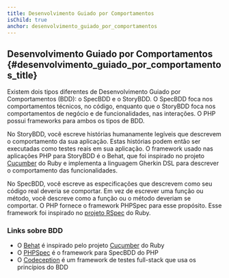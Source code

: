 ```yaml
---
title: Desenvolvimento Guiado por Comportamentos
isChild: true
anchor: desenvolvimento_guiado_por_comportamentos
---
```


## Desenvolvimento Guiado por Comportamentos {#desenvolvimento_guiado_por_comportamentos_title}

Existem dois tipos diferentes de Desenvolvimento Guiado por Comportamentos (BDD): o SpecBDD e o StoryBDD. O SpecBDD 
foca nos comportamentos técnicos, no código, enquanto que o StoryBDD foca nos comportamentos de negócio e de 
funcionalidades, nas interações. O PHP possui frameworks para ambos os tipos de BDD.

No StoryBDD, você escreve histórias humanamente legíveis que descrevem o comportamento da sua aplicação. Estas 
histórias podem então ser executadas como testes reais em sua aplicação. O framework usado nas aplicações PHP para 
StoryBDD é o Behat, que foi inspirado no projeto [Cucumber](http://cukes.info/) do Ruby e implementa a linguagem 
Gherkin DSL para descrever o comportamento das funcionalidades.

No SpecBDD, você escreve as especificações que descrevem como seu código real deveria se comportar. Em vez de escrever 
uma função ou método, você descreve como a função ou o método deveriam se comportar. O PHP fornece o framework PHPSpec 
para esse propósito. Esse framework foi inspirado no [projeto RSpec](http://rspec.info/) do Ruby.

### Links sobre BDD

* O [Behat](http://behat.org/) é inspirado pelo projeto [Cucumber](http://cukes.info/) do Ruby
* O [PHPSpec](http://www.phpspec.net/) é o framework para SpecBDD do PHP
* O [Codeception](http://www.codeception.com) é um framework de testes full-stack que usa os princípios do BDD
